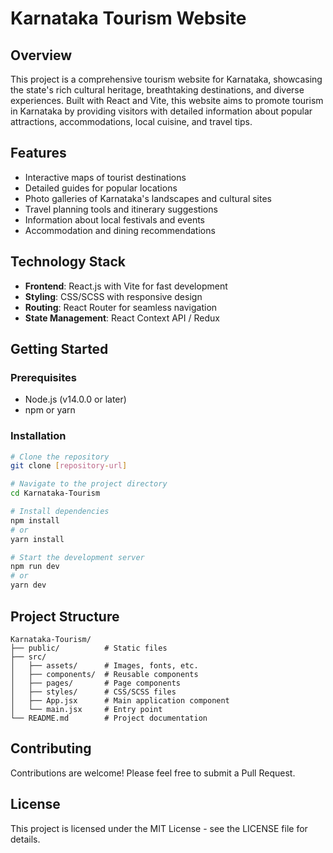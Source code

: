 # Karnataka Tourism Website

## Overview
This project is a comprehensive tourism website for Karnataka, showcasing the state's rich cultural heritage, breathtaking destinations, and diverse experiences. Built with React and Vite, this website aims to promote tourism in Karnataka by providing visitors with detailed information about popular attractions, accommodations, local cuisine, and travel tips.

## Features
- Interactive maps of tourist destinations
- Detailed guides for popular locations
- Photo galleries of Karnataka's landscapes and cultural sites
- Travel planning tools and itinerary suggestions
- Information about local festivals and events
- Accommodation and dining recommendations

## Technology Stack
- **Frontend**: React.js with Vite for fast development
- **Styling**: CSS/SCSS with responsive design
- **Routing**: React Router for seamless navigation
- **State Management**: React Context API / Redux

## Getting Started

### Prerequisites
- Node.js (v14.0.0 or later)
- npm or yarn

### Installation
```bash
# Clone the repository
git clone [repository-url]

# Navigate to the project directory
cd Karnataka-Tourism

# Install dependencies
npm install
# or
yarn install

# Start the development server
npm run dev
# or
yarn dev
```

## Project Structure
```
Karnataka-Tourism/
├── public/          # Static files
├── src/
│   ├── assets/      # Images, fonts, etc.
│   ├── components/  # Reusable components
│   ├── pages/       # Page components
│   ├── styles/      # CSS/SCSS files
│   ├── App.jsx      # Main application component
│   └── main.jsx     # Entry point
└── README.md        # Project documentation
```

## Contributing
Contributions are welcome! Please feel free to submit a Pull Request.

## License
This project is licensed under the MIT License - see the LICENSE file for details.
